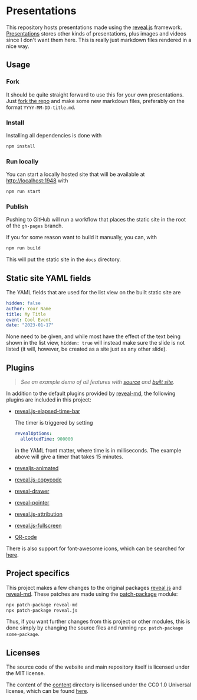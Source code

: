 # Presentations

This repository hosts presentations made using the [reveal.js] framework.
[Presentations] stores other kinds of presentations, plus images and videos since I
don't want them here. This is really just markdown files rendered in a nice way.

## Usage

### Fork

It should be quite straight forward to use this for your own presentations. Just
[fork the repo] and make some new markdown files, preferably on the format
`YYYY-MM-DD-title.md`.

### Install

Installing all dependencies is done with

```bash
npm install
```

### Run locally

You can start a locally hosted site that will be available at
[http://localhost:1948](http://localhost:1948) with

```bash
npm run start
```

### Publish

Pushing to GitHub will run a workflow that places the static site in the root of the
`gh-pages` branch.

If you for some reason want to build it manually, you can, with

```bash
npm run build
```

This will put the static site in the `docs` directory.

## Static site YAML fields

The YAML fields that are used for the list view on the built static site are

```yaml
hidden: false
author: Your Name
title: My Title
event: Cool Event
date: "2023-01-17"
```

None need to be given, and while most have the effect of the text being shown in the
list view, `hidden: true` will instead make sure the slide is not listed (it will,
however, be created as a site just as any other slide).

## Plugins

> _See an example demo of all features with [source] and [built site]._

In addition to the default plugins provided by [reveal-md], the following plugins are
included in this project:

- [reveal.js-elapsed-time-bar]

  The timer is triggered by setting

  ```yaml
  revealOptions:
    allottedTime: 900000
  ```

  in the YAML front matter, where time is in milliseconds. The example above will give a
  timer that takes 15 minutes.

- [revealjs-animated]

- [reveal.js-copycode]

- [reveal-drawer]

- [reveal-pointer]
- [reveal.js-attribution]
- [reveal.js-fullscreen]
- [QR-code]

There is also support for font-awesome icons, which can be searched for
[here](https://fontawesome.com/search).

## Project specifics

This project makes a few changes to the original packages [reveal.js] and [reveal-md].
These patches are made using the [patch-package] module:

```bash
npx patch-package reveal-md
npx patch-package reveal.js
```

Thus, if you want further changes from this project or other modules, this is done
simply by changing the source files and running `npx patch-package some-package`.

## Licenses

The source code of the website and main repository itself is licensed under the MIT
license.

The content of the [content](./content) directory is licensed under the CC0 1.0
Universal license, which can be found [here](./content/LICENSE).

[fork the repo]: https://github.com/engeir/slides/fork
[patch-package]: https://www.npmjs.com/package/patch-package
[presentations]: https://github.com/engeir/presentations
[reveal-drawer]: https://github.com/burnpiro/reveal-drawer
[reveal-md]: https://github.com/webpro/reveal-md
[reveal-pointer]: https://github.com/burnpiro/reveal-pointer
[reveal.js-copycode]: https://github.com/Martinomagnifico/reveal.js-copycode
[reveal.js-elapsed-time-bar]: https://github.com/tkrkt/reveal.js-elapsed-time-bar
[reveal.js-attribution]: https://github.com/rschmehl/reveal-plugins/tree/main/attribution
[reveal.js-fullscreen]: https://github.com/rajgoel/reveal.js-plugins/tree/master/fullscreen
[reveal.js]: https://revealjs.com
[revealjs-animated]: https://github.com/rogeralmeida/revealjs-animated
[QR-code]: https://github.com/bitjson/qr-code
[source]: https://github.com/engeir/slides/blob/main/content/2022-02-08-demo.md?plain=1
[built site]: https://slides.eirik.re/2022-02-08-demo.html
